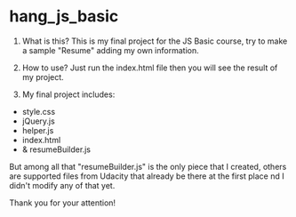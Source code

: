 # hang_js_basic

1. What is this?
This is my final project for the JS Basic course, try to make a sample "Resume" adding my own information.

2. How to use?
Just run the index.html file then you will see the result of my project.

3. My final project includes:

 - style.css 
 - jQuery.js 
 - helper.js 
 - index.html 
 - & resumeBuilder.js 

 But among all that "resumeBuilder.js" is the only piece that I created, others are supported files from Udacity that already
 be there at the first place nd I didn't modify any of that yet.



Thank you for your attention!

